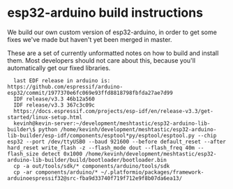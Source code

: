 # esp32-arduino build instructions

We build our own custom version of esp32-arduino, in order to get some fixes we've made but haven't yet been merged in master.

These are a set of currently unformatted notes on how to build and install them. Most developers should not care about this, because
you'll automatically get our fixed libraries.

```
  last EDF release in arduino is: https://github.com/espressif/arduino-esp32/commit/1977370e6fc069e93ffd8818798fbfda27ae7d99
  IDF release/v3.3 46b12a560
  IDF release/v3.3 367c3c09c
  https://docs.espressif.com/projects/esp-idf/en/release-v3.3/get-started/linux-setup.html
  kevinh@kevin-server:~/development/meshtastic/esp32-arduino-lib-builder\$ python /home/kevinh/development/meshtastic/esp32-arduino-lib-builder/esp-idf/components/esptool*py/esptool/esptool.py --chip esp32 --port /dev/ttyUSB0 --baud 921600 --before default_reset --after hard_reset write_flash -z --flash_mode dout --flash_freq 40m --flash_size detect 0x1000 /home/kevinh/development/meshtastic/esp32-arduino-lib-builder/build/bootloader/bootloader.bin
  cp -a out/tools/sdk/* components/arduino/tools/sdk
  cp -ar components/arduino/* ~/.platformio/packages/framework-arduinoespressif32@src-fba9d33740f719f712e9f8b07da6ea13/
```
